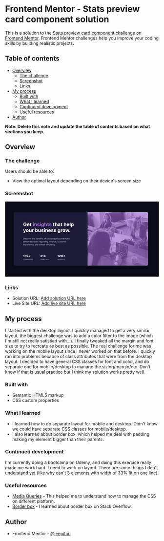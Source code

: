 # Frontend Mentor - Stats preview card component solution

This is a solution to the [Stats preview card component challenge on Frontend Mentor](https://www.frontendmentor.io/challenges/stats-preview-card-component-8JqbgoU62). Frontend Mentor challenges help you improve your coding skills by building realistic projects.

## Table of contents

- [Overview](#overview)
  - [The challenge](#the-challenge)
  - [Screenshot](#screenshot)
  - [Links](#links)
- [My process](#my-process)
  - [Built with](#built-with)
  - [What I learned](#what-i-learned)
  - [Continued development](#continued-development)
  - [Useful resources](#useful-resources)
- [Author](#author)

**Note: Delete this note and update the table of contents based on what sections you keep.**

## Overview

### The challenge

Users should be able to:

- View the optimal layout depending on their device's screen size

### Screenshot

![](./images/printscreen.png)

### Links

- Solution URL: [Add solution URL here](https://your-solution-url.com)
- Live Site URL: [Add live site URL here](https://your-live-site-url.com)

## My process
I started with the desktop layout. I quickly managed to get a very similar layout, the biggest challenge was to add a color filter to the image (which I'm still not really satistied with...). I finally tweaked all the margin and font size to try to recreate as best as possible.
The real challenge for me was working on the mobile layout since I never worked on that before. I quickly ran into problems because of class attributes that were from the desktop layout.
I decided to have general CSS classes for font and color, and do separate one for mobile/desktop to manage the sizing/margin/etc. Don't know if that is usual practice but I think my solution works pretty well.
### Built with

- Semantic HTML5 markup
- CSS custom properties

### What I learned

- I learned how to do separate layout for mobile and desktop. Didn't know we could have separate CSS classes for mobile/desktop.
- I also learned about border box, which helped me deal with padding making my element bigger than their parents.

### Continued development

I'm currently doing a bootcamp on Udemy, and doing this exercice really made me work hard. I need to work on layout. There are some things I don't understand yet (like why can't 3 elements with width of 33% fit on one line).

### Useful resources

- [Media Queries](https://www.w3schools.com/css/css_rwd_mediaqueries.asp) - This helped me to understand how to manage the CSS on different platform.
- [Border box](https://stackoverflow.com/questions/5175268/keep-padding-from-making-the-element-bigger) - I learned about border box on Stack Overflow.

## Author

- Frontend Mentor - [@jeepitou](https://www.frontendmentor.io/profile/jeepitou)
